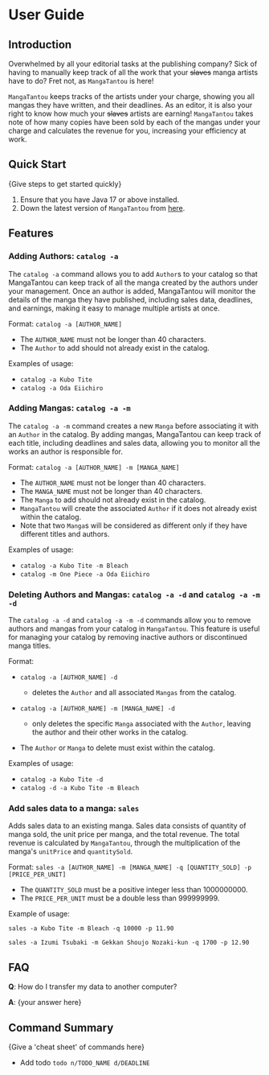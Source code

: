 # User Guide

## Introduction

Overwhelmed by all your editorial tasks at the publishing company? Sick of having to manually keep track of all the work
that your ~~slaves~~ manga artists have to do? Fret not, as `MangaTantou` is here!

`MangaTantou` keeps tracks of the artists under your charge, showing you all mangas they have written, and their deadlines. 
As an editor, it is also your right to know how much your ~~slaves~~ artists are earning! `MangaTantou` takes note of how
many copies have been sold by each of the mangas under your charge and calculates the revenue for you, increasing your 
efficiency at work.

## Quick Start

{Give steps to get started quickly}

1. Ensure that you have Java 17 or above installed.
1. Down the latest version of `MangaTantou` from [here](http://link.to/duke).

## Features

### Adding Authors: `catalog -a`

The `catalog -a` command allows you to add `Author`s to your catalog so that MangaTantou can keep track of all the manga created 
by the authors under your management. Once an author is added, MangaTantou will monitor the details of the manga they have published, 
including sales data, deadlines, and earnings, making it easy to manage multiple artists at once.

Format: `catalog -a [AUTHOR_NAME]`

* The `AUTHOR_NAME` must not be longer than 40 characters.
* The `Author` to add should not already exist in the catalog.

Examples of usage:
* `catalog -a Kubo Tite`
* `catalog -a Oda Eiichiro`


### Adding Mangas: `catalog -a -m`

The `catalog -a -m` command creates a new `Manga` before associating it with an `Author` in the catalog. By adding mangas, MangaTantou can keep track of each title, 
including deadlines and sales data, allowing you to monitor all the works an author is responsible for.

Format: `catalog -a [AUTHOR_NAME] -m [MANGA_NAME]`

* The `AUTHOR_NAME` must not be longer than 40 characters.
* The `MANGA_NAME` must not be longer than 40 characters.
* The `Manga` to add should not already exist in the catalog.
* `MangaTantou` will create the associated `Author` if it does not already exist within the catalog.
* Note that two `Manga`s will be considered as different only if they have different titles and authors.

Examples of usage:
* `catalog -a Kubo Tite -m Bleach`
* `catalog -m One Piece -a Oda Eiichiro`

### Deleting Authors and Mangas: `catalog -a -d` and `catalog -a -m -d`

The `catalog -a -d` and `catalog -a -m -d` commands allow you to remove authors and mangas from your catalog in `MangaTantou`. 
This feature is useful for managing your catalog by removing inactive authors or discontinued manga titles.

Format:
* `catalog -a [AUTHOR_NAME] -d`
  * deletes the `Author` and all associated `Mangas` from the catalog.
* `catalog -a [AUTHOR_NAME] -m [MANGA_NAME] -d`
  * only deletes the specific `Manga` associated with the `Author`, leaving the author and their other works in the catalog.


* The `Author` or `Manga` to delete must exist within the catalog.


Examples of usage:
* `catalog -a Kubo Tite -d`
* `catalog -d -a Kubo Tite -m Bleach`


### Add sales data to a manga: `sales`
Adds sales data to an existing manga. Sales data consists of quantity of manga sold, the unit price per manga, and the 
total revenue. The total revenue is calculated by `MangaTantou`, through the multiplication of the manga's `unitPrice` and
`quantitySold`.

Format: `sales -a [AUTHOR_NAME] -m [MANGA_NAME] -q [QUANTITY_SOLD] -p [PRICE_PER_UNIT]`

* The `QUANTITY_SOLD` must be a positive integer less than 1000000000.
* The `PRICE_PER_UNIT` must be a double less than 999999999.

Example of usage: 

`sales -a Kubo Tite -m Bleach -q 10000 -p 11.90`

`sales -a Izumi Tsubaki -m Gekkan Shoujo Nozaki-kun -q 1700 -p 12.90`


## FAQ

**Q**: How do I transfer my data to another computer? 

**A**: {your answer here}

## Command Summary

{Give a 'cheat sheet' of commands here}

* Add todo `todo n/TODO_NAME d/DEADLINE`
